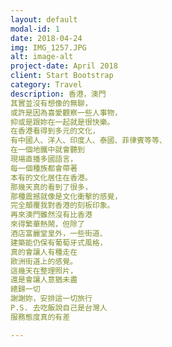 ```yaml
---
layout: default
modal-id: 1
date: 2018-04-24
img: IMG_1257.JPG
alt: image-alt
project-date: April 2018
client: Start Bootstrap
category: Travel
description: 香港，澳門
其實並沒有想像的無聊，
或許是因為喜愛觀察一些人事物，
抑或是跟妳在一起就是很快樂。
在香港看得到多元的文化，
有中國人、洋人、印度人、泰國、菲律賓等等、
在一個地鐵中就會聽到
現場直播多國語言，
每一個種族都會帶著
本有的文化居住在香港。
那幾天真的看到了很多，
那種震撼就像是文化衝擊的感覺，
完全顛覆我對香港的刻板印象。
再來澳門雖然沒有比香港
來得繁華熱鬧，但除了
酒店富麗堂皇外，一些街道、
建築能仍保有葡萄牙式風格，
真的會讓人有種走在
歐洲街道上的感覺。
這幾天在整理照片，
還是會讓人意猶未盡
總歸一切
謝謝妳，安排這一切旅行
P.S. 去吃飯說自己是台灣人
服務態度真的有差

---
```

